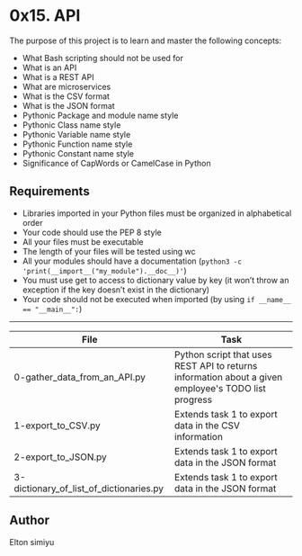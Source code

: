 # 0x15. API

The purpose of this project is to learn and master the following concepts:

- What Bash scripting should not be used for
- What is an API
- What is a REST API
- What are microservices
- What is the CSV format
- What is the JSON format
- Pythonic Package and module name style
- Pythonic Class name style
- Pythonic Variable name style
- Pythonic Function name style
- Pythonic Constant name style
- Significance of CapWords or CamelCase in Python

## Requirements

- Libraries imported in your Python files must be organized in alphabetical order
- Your code should use the PEP 8 style
- All your files must be executable
- The length of your files will be tested using wc
- All your modules should have a documentation (`python3 -c 'print(__import__("my_module").__doc__)'`)
- You must use get to access to dictionary value by key (it won’t throw an exception if the key doesn’t exist in the dictionary)
- Your code should not be executed when imported (by using `if __name__ == "__main__":`)

---

| File                                    | Task                                                                                                |
| --------------------------------------- | --------------------------------------------------------------------------------------------------- |
| 0-gather_data_from_an_API.py            | Python script that uses REST API to returns information about a given employee's TODO list progress |
| 1-export_to_CSV.py                      | Extends task 1 to export data in the CSV information                                                |
| 2-export_to_JSON.py                     | Extends task 1 to export data in the JSON format                                                    |
| 3-dictionary_of_list_of_dictionaries.py | Extends task 1 to export data in the JSON format                                                    |

## Author

Elton simiyu

